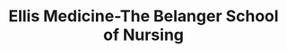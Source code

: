 ---
layout: repo
title: "Ellis Medicine-The Belanger School of Nursing"
id: 22367
permalink: repos/22367/
---